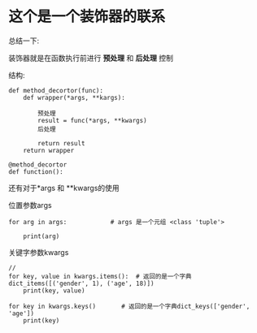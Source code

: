 # 这个是一个装饰器的联系

总结一下:

装饰器就是在函数执行前进行 **预处理** 和 **后处理** 控制

结构:

```
def method_decortor(func):
    def wrapper(*args, **kargs):

        预处理
        result = func(*args, **kwargs)
        后处理

        return result
    return wrapper 

@method_decortor
def function():

```
还有对于*args 和 **kwargs的使用      

位置参数args
```
for arg in args:            # args 是一个元组 <class 'tuple'>

    print(arg)

```
关键字参数kwargs

```
// 
for key, value in kwargs.items():  # 返回的是一个字典dict_items([('gender', 1), ('age', 18)]) 
    print(key, value)

for key in kwargs.keys()       # 返回的是一个字典dict_keys(['gender', 'age'])
    print(key)
```
